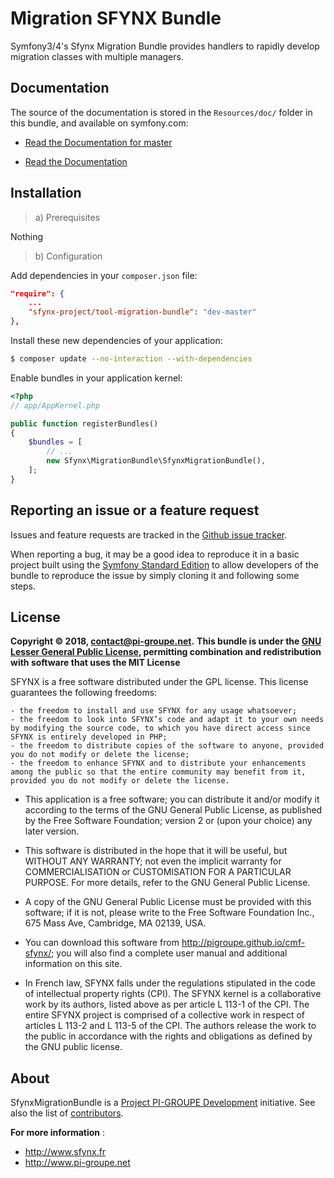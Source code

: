 ﻿# Migration SFYNX Bundle

Symfony3/4's Sfynx Migration Bundle provides handlers to rapidly develop migration classes with multiple managers.

## Documentation
 
The source of the documentation is stored in the `Resources/doc/` folder
in this bundle, and available on symfony.com:

* [Read the Documentation for master](https://github.com/pigroupe/SfynxMigrationBundle/blob/master/Resources/doc/index.md)

* [Read the Documentation](Resources/doc/index.md)

## Installation

> a) Prerequisites

Nothing

> b) Configuration

Add dependencies in your `composer.json` file:

```json
"require": {
    ...
    "sfynx-project/tool-migration-bundle": "dev-master"
},
```

Install these new dependencies of your application:

```sh
$ composer update --no-interaction --with-dependencies
```

Enable bundles in your application kernel:

```php
<?php
// app/AppKernel.php

public function registerBundles()
{
    $bundles = [
        // ...
        new Sfynx\MigrationBundle\SfynxMigrationBundle(),
    ];
}
```

## Reporting an issue or a feature request

Issues and feature requests are tracked in the [Github issue tracker](https://github.com/pigroupe/SfynxMigrationBundle/issues).

When reporting a bug, it may be a good idea to reproduce it in a basic project
built using the [Symfony Standard Edition](https://github.com/symfony/symfony-standard)
to allow developers of the bundle to reproduce the issue by simply cloning it
and following some steps.

## License

**Copyright © 2018, contact@pi-groupe.net.**
**This bundle is under the [GNU Lesser General Public License](LICENSE), permitting combination and redistribution with software that uses the MIT License**

SFYNX is a free software distributed under the GPL license. This license guarantees the following freedoms:

```
- the freedom to install and use SFYNX for any usage whatsoever;
- the freedom to look into SFYNX’s code and adapt it to your own needs by modifying the source code, to which you have direct access since SFYNX is entirely developed in PHP;
- the freedom to distribute copies of the software to anyone, provided you do not modify or delete the license;
- the freedom to enhance SFYNX and to distribute your enhancements among the public so that the entire community may benefit from it, provided you do not modify or delete the license.
```

- This application is a free software; you can distribute it and/or modify it according to the terms of the GNU General Public License, as published by the Free Software Foundation; version 2 or (upon your choice) any later version.

- This software is distributed in the hope that it will be useful, but WITHOUT ANY WARRANTY; not even the implicit warranty for COMMERCIALISATION or CUSTOMISATION FOR A PARTICULAR PURPOSE. For more details, refer to the GNU General Public License.

- A copy of the GNU General Public License must be provided with this software; if it is not, please write to the Free Software Foundation Inc., 675 Mass Ave, Cambridge, MA 02139, USA.

- You can download this software from http://pigroupe.github.io/cmf-sfynx/; you will also find a complete user manual and additional information on this site.

- In French law, SFYNX falls under the regulations stipulated in the code of intellectual property rights (CPI). The SFYNX kernel is a collaborative work by its authors, listed above as per article L 113-1 of the CPI. The entire SFYNX project is comprised of a collective work in respect of articles L 113-2 and L 113-5 of the CPI. The authors release the work to the public in accordance with the rights and obligations as defined by the GNU public license.

## About

SfynxMigrationBundle is a [Project PI-GROUPE Development](https://github.com/pigroupe) initiative.
See also the list of [contributors](https://github.com/orgs/pigroupe/people).

**For more information** : 
* http://www.sfynx.fr
* http://www.pi-groupe.net
